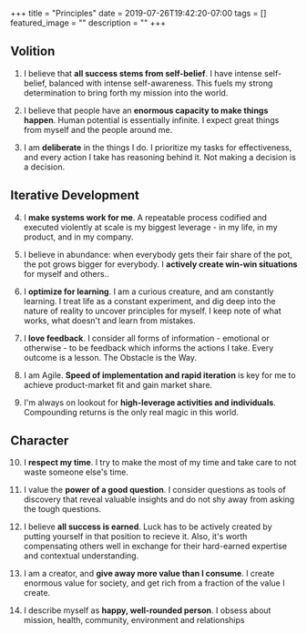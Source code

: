 +++ title = "Principles" date = 2019-07-26T19:42:20-07:00 tags = [] featured_image = "" description = "" +++

## Volition

1. I believe that **all success stems from self-belief**. I have intense self-belief, balanced with intense self-awareness. This fuels my strong determination to bring forth my mission into the world. 

2. I believe that people have an **enormous capacity to make things happen**. Human potential is essentially infinite. I expect great things from myself and the people around me.

3. I am **deliberate** in the things I do. I prioritize my tasks for effectiveness, and every action I take has reasoning behind it. Not making a decision is a decision.

## Iterative Development

4. I **make systems work for me**. A repeatable process codified and executed violently at scale is my biggest leverage - in my life, in my product, and in my company. 

5. I believe in abundance: when everybody gets their fair share of the pot, the pot grows bigger for everybody. I **actively create win-win situations** for myself and others..

6. I **optimize for learning**. I am a curious creature, and am constantly learning. I treat life as a constant experiment, and dig deep into the nature of reality to uncover principles for myself. I keep note of what works, what doesn't and learn from mistakes.

7. I **love feedback**. I consider all forms of information - emotional or otherwise - to be feedback which informs the actions I take. Every outcome is a lesson. The Obstacle is the Way.

8. I am Agile. **Speed of implementation and rapid iteration** is key for me to achieve product-market fit and gain market share.

9. I'm always on lookout for **high-leverage activities and individuals**. Compounding returns is the only real magic in this world.

## Character

10. I **respect my time**. I try to make the most of my time and take care to not waste someone else's time.

11. I value the **power of a good question**. I consider questions as tools of discovery that reveal valuable insights and do not shy away from asking the tough questions.

12. I believe **all success is earned**. Luck has to be actively created by putting yourself in that position to recieve it. Also, it's worth compensating others well in exchange for their hard-earned expertise and contextual understanding.

13. I am a creator, and **give away more value than I consume**. I create enormous value for society, and get rich from a fraction of the value I create.

14. I describe myself as **happy, well-rounded person**. I obsess about mission, health, community, environment and relationships
